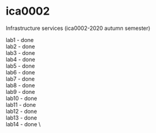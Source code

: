 # ica0002

Infrastructure services (ica0002-2020 autumn semester)

lab1 - done \
lab2 - done \
lab3 - done \
lab4 - done \
lab5 - done \
lab6 - done \
lab7 - done \
lab8 - done \
lab9 - done \
lab10 - done \
lab11 - done \
lab12 - done \
lab13 - done \
lab14 - done \
